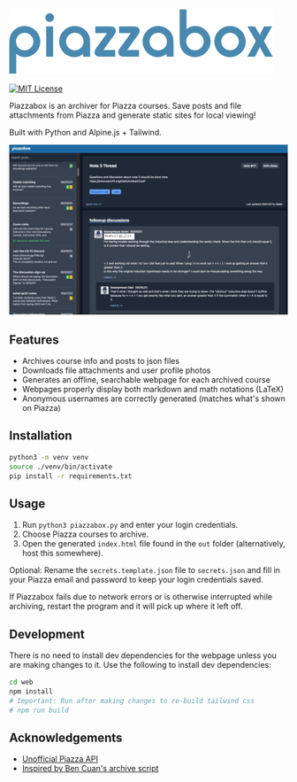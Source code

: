<img src=".github/logo.svg" alt="Piazzabox logo" />

[![MIT License](https://img.shields.io/badge/License-MIT-green.svg)](https://choosealicense.com/licenses/mit/)

Piazzabox is an archiver for Piazza courses. Save posts and file attachments
from Piazza and generate static sites for local viewing!

Built with Python and Alpine.js + Tailwind.

![screenshot](.github/screenshot.png)

## Features

- Archives course info and posts to json files
- Downloads file attachments and user profile photos
- Generates an offline, searchable webpage for each archived course
- Webpages properly display both markdown and math notations (LaTeX)
- Anonymous usernames are correctly generated (matches what's shown on Piazza)

## Installation

```sh
python3 -m venv venv
source ./venv/bin/activate
pip install -r requirements.txt
```

## Usage

1. Run `python3 piazzabox.py` and enter your login credentials.
2. Choose Piazza courses to archive.
3. Open the generated `index.html` file found in the `out` folder
   (alternatively, host this somewhere).

Optional: Rename the `secrets.template.json` file to `secrets.json` and fill
in your Piazza email and password to keep your login credentials saved.

If Piazzabox fails due to network errors or is otherwise interrupted while
archiving, restart the program and it will pick up where it left off.

## Development

There is no need to install dev dependencies for the webpage unless you are
making changes to it. Use the following to install dev dependencies:

```sh
cd web
npm install
# Important: Run after making changes to re-build tailwind css
# npm run build
```

## Acknowledgements

- [Unofficial Piazza API](https://github.com/hfaran/piazza-api)
- [Inspired by Ben Cuan's archive script](https://github.com/64bitpandas/piazza-archiver)
